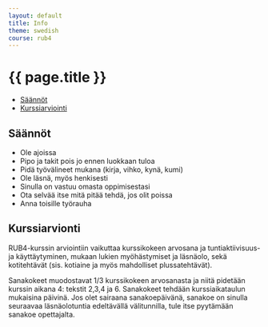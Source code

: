 ```yaml
---
layout: default
title: Info
theme: swedish
course: rub4
---
```


<div class="container">
<div class="header-row">
<div class="main-header">
<h1>{{ page.title }}</h1>
</div>
</div>
<div class="content-row">
<div class="sidebar">
<div class="page-sidebar affix" data-spy="affix" data-offset-top="250">
<ul class="nav page-sidenav">
<li><a href="#saannot">Säännöt</a></li>
<li><a href="#kurssiarviointi">Kurssiarviointi</a></li>
</ul>
</div>
</div>
<div class="info-content">
<h2 id="saannot">Säännöt</h2></p>

<ul>
  <li>Ole ajoissa</li>
  <li>Pipo ja takit pois jo ennen luokkaan tuloa</li>
  <li>Pidä työvälineet mukana (kirja, vihko, kynä, kumi)</li>
  <li>Ole läsnä, myös henkisesti</li>
  <li>Sinulla on vastuu omasta oppimisestasi</li>
  <li>Ota selvää itse mitä pitää tehdä, jos olit poissa</li>
  <li>Anna toisille työrauha</li>
</ul>

<h2 id="kurssiarviointi">Kurssiarvionti</h2>

<p>RUB4-kurssin arviointiin vaikuttaa kurssikokeen arvosana ja tuntiaktiivisuus- ja käyttäytyminen, mukaan lukien
myöhästymiset ja läsnäolo, sekä kotitehtävät (sis. kotiaine ja myös mahdolliset plussatehtävät).</p>

<p>Sanakokeet muodostavat 1/3 kurssikokeen arvosanasta ja niitä pidetään kurssin aikana 4: tekstit 2,3,4 ja 6. Sanakokeet
tehdään kurssiaikataulun mukaisina päivinä. Jos olet sairaana sanakoepäivänä, sanakoe on sinulla seuraavaa
läsnäolotuntia edeltävällä välitunnilla, tule itse pyytämään sanakoe opettajalta.</p>

</div>
</div>
</div>
